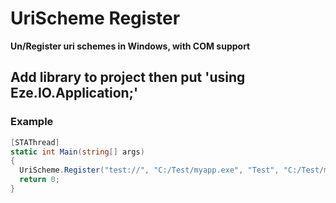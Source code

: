 # UriScheme Register
**Un/Register uri schemes in Windows, with COM support**
## Add library to project then put 'using Eze.IO.Application;'

### Example
``` c#
[STAThread]
static int Main(string[] args)
{
  UriScheme.Register("test://", "C:/Test/myapp.exe", "Test", "C:/Test/myapp.exe", 0, RecordScheme.OnMachine);
  return 0;
}
```
